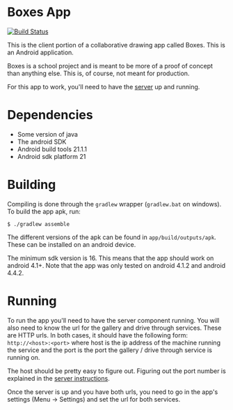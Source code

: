 Boxes App
=========

[![Build Status](https://travis-ci.org/beraboris/boxes_app.svg)](https://travis-ci.org/beraboris/boxes_app)

This is the client portion of a collaborative drawing app called Boxes. This is an Android application.

Boxes is a school project and is meant to be more of a proof of concept than anything else. This is, of course, not
meant for production.

For this app to work, you'll need to have the [server](https://github.com/beraboris/boxes_server) up and running.

Dependencies
============

- Some version of java
- The android SDK
- Android build tools 21.1.1
- Android sdk platform 21

Building
========

Compiling is done through the `gradlew` wrapper (`gradlew.bat` on windows). To build the app apk, run:

    $ ./gradlew assemble

The different versions of the apk can be found in `app/build/outputs/apk`. These can be installed on an android device.

The minimum sdk version is 16. This means that the app should work on android 4.1+. Note that the app was only tested
on android 4.1.2 and android 4.4.2.

Running
=======

To run the app you'll need to have the server component running. You will also need to know the url for the gallery and
drive through services. These are HTTP urls. In both cases, it should have the following form: `http://<host>:<port>`
where host is the ip address of the machine running the service and the port is the port the gallery / drive through
service is running on.

The host should be pretty easy to figure out. Figuring out the port number is explained in the 
[server instructions](https://github.com/beraboris/boxes_server#running-the-services).

Once the server is up and you have both urls, you need to go in the app's settings (Menu -> Settings) and set the url
for both services.
